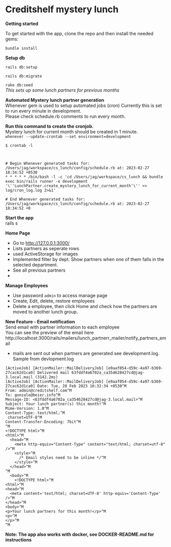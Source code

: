 # Creditshelf mystery lunch


**Getting started**

To get started with the app, clone the repo and then install the needed gems:
 
`bundle install`

**Setup db**

`rails db:setup`

`rails db:migrate`


`rake db:seed`  
_This sets up some lunch partners for previous months_

**Automated Mystery lunch partner generation**   
Whenever gem is used to setup automated jobs (cron)
Currently this is set to run every minute in development.    
Please check schedule.rb comments to run every month.

**Run this command to create the cronjob.**  
Mystery lunch for current month should be created in 1 minute.  
`whenever --update-crontab --set environment=development` 

`$ crontab -l`
```


# Begin Whenever generated tasks for: /Users/jag/workspace/cs_lunch/config/schedule.rb at: 2023-02-27 18:34:52 +0530
* * * * * /bin/bash -l -c 'cd /Users/jag/workspace/cs_lunch && bundle exec bin/rails runner -e development '\''LunchPartner.create_mystery_lunch_for_current_month'\'' >> log/cron_log.log 2>&1'

# End Whenever generated tasks for: /Users/jag/workspace/cs_lunch/config/schedule.rb at: 2023-02-27 18:34:52 +0
```


**Start the app**  
rails s

**Home Page**  
* Go to http://127.0.0.1:3000/
* Lists partners as seperate rows
* used ActiveStorage for images
* Implemented filter by dept. Show partners when one of them
  falls in the selected department.
* See all previous partners
* 

**Manage Employees**  
* Use password `admin` to access manage page
* Create, Edit, delete, restore employees
* Delete a employee, then click Home and check how the partners
  are moved to another lunch group.


**New Feature - Email notification**  
Send email with partner information to each employee  
You can see the preview of the email here  
http://localhost:3000/rails/mailers/lunch_partnerr_mailer/notify_partners_email  

* mails are sent out when partners are generated
  see development.log. Sample from devlopment.log
```
[ActiveJob] [ActionMailer::MailDeliveryJob] [e9aaf054-d59c-4a97-b369-27cac62d1ca0] Delivered mail 63fddf4a6702a_ca354628427cd@jag-3.local.mail (3142.2ms)
[ActiveJob] [ActionMailer::MailDeliveryJob] [e9aaf054-d59c-4a97-b369-27cac62d1ca0] Date: Tue, 28 Feb 2023 16:32:34 +0530^M
From: admin@creditshelf.com^M
To: gonzalo@beier.info^M
Message-ID: <63fddf4a6702a_ca354628427cd@jag-3.local.mail>^M
Subject: Your lunch partner(s) this month!^M
Mime-Version: 1.0^M
Content-Type: text/html;^M
 charset=UTF-8^M
Content-Transfer-Encoding: 7bit^M
^M
<!DOCTYPE html>^M
<html>^M
  <head>^M
    <meta http-equiv="Content-Type" content="text/html; charset=utf-8" />^M
    <style>^M
      /* Email styles need to be inline */^M
    </style>^M
  </head>^M
^M
  <body>^M
    <!DOCTYPE html>^M
<html>^M
<head>^M
  <meta content='text/html; charset=UTF-8' http-equiv='Content-Type' />^M
</head>^M
<body>^M
<p>Your lunch partners for this month!</p>^M
<p>^M
</p>^M
^M
```

**Note: The app also works with docker, see DOCKER-README.md for  
instructions**


